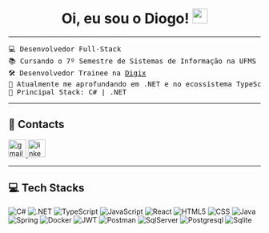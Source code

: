 <h1 align="center">
Oi, eu sou o Diogo!
	<a href="https://github.com/Bouaskaoun" target="_self">
		<img src="https://media.giphy.com/media/hvRJCLFzcasrR4ia7z/giphy.gif" width="30">
	</a>
</h1>

<hr>

<pre>
💻 Desenvolvedor Full-Stack
📚 Cursando o 7º Semestre de Sistemas de Informação na UFMS - Universidade Federal de Mato Grosso do Sul
🛠️ Desenvolvedor Trainee na <a href="https://digix.com.br/" target="_blank">Digix</a>  
🌱 Atualmente me aprofundando em .NET e no ecossistema TypeScript/React
🌟 Principal Stack: C# | .NET
</pre>
<hr>

## 🤝 Contacts

<a href="mailto:diogoleite09@gmail.com">
  <img src="https://img.shields.io/static/v1?message=Gmail&logo=gmail&label=&color=D14836&logoColor=white&labelColor=&style=for-the-badge" height="35" alt="gmail logo" />
</a>
<a href="https://www.linkedin.com/in/diogoltt">
  <img src="https://img.shields.io/static/v1?message=LinkedIn&logo=linkedin&label=&color=0077B5&logoColor=white&labelColor=&style=for-the-badge" height="35" alt="linkedin logo" />
</a>

<hr>


## 💻 Tech Stacks


![C#](https://img.shields.io/badge/C%23-239120?style=for-the-badge&logo=csharp&logoColor=white) ![.NET](https://img.shields.io/badge/.NET-512BD4?style=for-the-badge&logo=dotnet&logoColor=white) ![TypeScript](https://img.shields.io/badge/TypeScript-007ACC?style=for-the-badge&logo=typescript&logoColor=white) ![JavaScript](https://img.shields.io/badge/JavaScript-323330?style=for-the-badge&logo=javascript&logoColor=F7DF1E) ![React](https://img.shields.io/badge/React-20232A?style=for-the-badge&logo=react&logoColor=61DAFB) ![HTML5](https://img.shields.io/badge/HTML5-E34F26?style=for-the-badge&logo=html5&logoColor=white) ![CSS](https://img.shields.io/badge/CSS3-1572B6?style=for-the-badge&logo=css3&logoColor=white) ![Java](https://img.shields.io/badge/Java-ED8B00?style=for-the-badge&logo=openjdk&logoColor=white) ![Spring](https://img.shields.io/badge/Spring-6DB33F?style=for-the-badge&logo=spring&logoColor=white)    ![Docker](https://img.shields.io/badge/Docker-2CA5E0?style=for-the-badge&logo=docker&logoColor=white) ![JWT](https://img.shields.io/badge/JWT-000000?style=for-the-badge&logo=JSON%20web%20tokens&logoColor=white) ![Postman](https://img.shields.io/badge/Postman-FF6C37?style=for-the-badge&logo=Postman&logoColor=white)  ![SqlServer](https://img.shields.io/badge/Microsoft%20SQL%20Server-CC2927?style=for-the-badge&logo=microsoft%20sql%20server&logoColor=white) ![Postgresql](https://img.shields.io/badge/PostgreSQL-316192?style=for-the-badge&logo=postgresql&logoColor=white) ![Sqlite](https://img.shields.io/badge/Sqlite-003B57?style=for-the-badge&logo=sqlite&logoColor=white)


